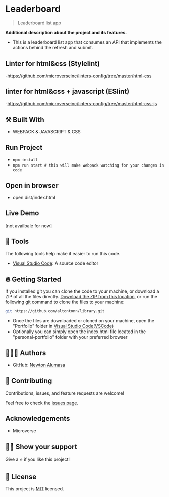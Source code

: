 

# Leaderboard

> Leaderboard list app

**Additional description about the project and its features.**
- This is a leaderboard list app that consumes an API that implements the actions behind the refresh and submit.

## Linter for html&css (Stylelint)
-https://github.com/microverseinc/linters-config/tree/master/html-css

## linter for html&css + javascript (ESlint)
-https://github.com/microverseinc/linters-config/tree/master/html-css-js

## ⚒️ Built With

- WEBPACK & JAVASCRIPT & CSS

## Run Project

- `npm install`
- `npm run start # this will make webpack watching for your changes in code`

## Open in browser

- open dist/index.html

## Live Demo
[not availbale for now]

## 🧰 Tools

The following tools help make it easier to run this code.

- [Visual Studio Code](https://code.visualstudio.com/): A source code editor

## 🔥 Getting Started

If you installed git you can clone the code to your machine, or download a ZIP of all the files directly.
[Download the ZIP from this location](https://github.com/altontonn/Leaderboard/archive/refs/heads/main.zip), or run the following [git](https://github.com/altontonn/Leaderboard.git) command to clone the files to your machine:

```bash
git https://github.com/altontonn/library.git
```

- Once the files are downloaded or cloned on your machine, open the "Portfolio" folder in [Visual Studio Code(VSCode)](https://code.visualstudio.com/)
- Optionally you can simply open the index.html file located in the "personal-portfolio" folder with your preferred browser

## 🙎🏾‍♂️ Authors

- GitHub: [Newton Alumasa](https://github.com/altontonn)

## 🤝 Contributing

Contributions, issues, and feature requests are welcome!

Feel free to check the [issues page](https://github.com/altontonn/Leaderboard/issues).

## Acknowledgements

- Microverse

## 👊🏾 Show your support

Give a ⭐️ if you like this project!

## 📝 License

This project is [MIT](https://github.com/altontonn/Leaderboard/blob/basic-page/LICENSE) licensed.
